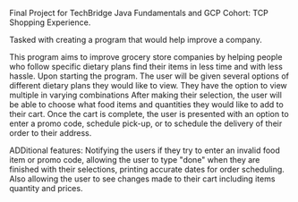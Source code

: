 Final Project for TechBridge Java Fundamentals and GCP Cohort: TCP Shopping Experience.

Tasked with creating a program that would help improve a company.

This program aims to improve grocery store companies by helping people who follow specific dietary plans find their items in less time and with less hassle.
Upon starting the program. The user will be given several options of different dietary plans they would like to view. They have the option to view multiple in varying combinations
After making their selection, the user will be able to choose what food items and quantities they would like to add to their cart.
Once the cart is complete, the user is presented with an option to enter a promo code, schedule pick-up, or to schedule the delivery of their order to their address.


ADDitional features: 
Notifying the users if they try to enter an invalid food item or promo code, allowing the user to type "done" when they are finished with their selections, printing accurate dates for order scheduling.
Also allowing the user to see changes made to their cart including items quantity and prices.
